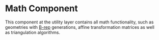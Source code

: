 # Math Component

This component at the utility layer contains all math functionality, such as geometries with [B-rep](https://en.wikipedia.org/wiki/Boundary_representation)
generations, affine transformation matrices as well as triangulation algorithms.
